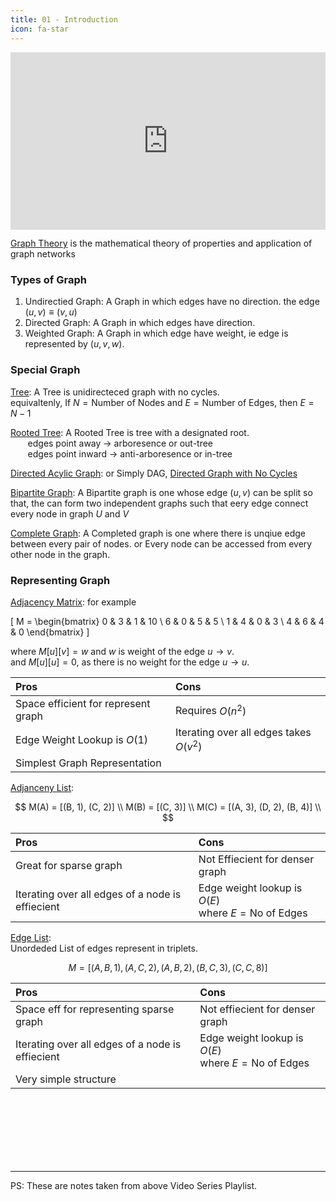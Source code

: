 ```yaml
---
title: 01 - Introduction
icon: fa-star
---
```


<iframe style="aspect-ratio: 16 / 9;" width="100%"  src="https://www.youtube.com/embed/videoseries?si=TrBXRu74Yb6TX1w2&amp;list=PLDV1Zeh2NRsDGO4--qE8yH72HFL1Km93P" title="YouTube video player" frameborder="0" allow="accelerometer; autoplay; clipboard-write; encrypted-media; gyroscope; picture-in-picture; web-share" referrerpolicy="strict-origin-when-cross-origin" allowfullscreen></iframe>

<u>Graph Theory</u> is the mathematical theory of properties and application of graph networks

### Types of Graph

1. Undirectied Graph: A Graph in which edges have no direction. the edge $(u, v) \equiv (v, u)$
2. Directed Graph: A Graph in which edges have direction.
3. Weighted Graph: A Graph in which edge have weight, ie edge is represented by $(u, v, w)$.

### Special Graph

<u>Tree</u>: A Tree is unidirecteced graph with no cycles. \
equivaltenly, If $N = \text{Number of Nodes}$ and $E = \text{Number of Edges}$, then $E = N - 1$

<u>Rooted Tree</u>: A Rooted Tree is tree with a designated root. \
&nbsp;&nbsp;&nbsp;&nbsp;&nbsp;&nbsp; edges point away $\rightarrow$ arboresence or out-tree \
&nbsp;&nbsp;&nbsp;&nbsp;&nbsp;&nbsp; edges point inward $\rightarrow$ anti-arboresence or in-tree

<u>Directed Acylic Graph</u>: or Simply DAG, <u>Directed Graph with No Cycles</u>

<u>Bipartite Graph</u>: A Bipartite graph is one whose edge $(u, v)$ can be split so that, the can form two independent graphs such that eery edge connect every node in graph $U$ and $V$

<u>Complete Graph</u>: A Completed graph is one where there is unqiue edge between every pair of nodes. or Every node can be accessed from every other node in the graph.

### Representing Graph

<u>Adjacency Matrix</u>: for example

\[
M =
\begin{bmatrix}
0 & 3 & 1 & 10 \\
6 & 0 & 5 & 5 \\
1 & 4 & 0 & 3 \\
4 & 6 & 4 & 0
\end{bmatrix}
\]

where $M[u][v] = w$ and $w$ is weight of the edge $u \rightarrow v$. \
and $M[u][u] = 0$, as there is no weight for the edge $u \rightarrow u$.

| Pros       | Cons |
|:---------- |:---|
| Space efficient for represent graph      | Requires $O(n^2)$ |
| Edge Weight Lookup is $O(1)$        | Iterating over all edges takes $O(v^2)$ |
| Simplest Graph Representation    ||

<u>Adjanceny List</u>:

$$
M(A) = [(B, 1), (C, 2)] \\
M(B) = [(C, 3)] \\
M(C) = [(A, 3), (D, 2), (B, 4)] \\
$$

| Pros       | Cons |
|:---------- |:---|
| Great for sparse graph      | Not Effiecient for denser graph |
| Iterating over all edges of a node is effiecient       | Edge weight lookup is $O(E)$ <br> where $E = \text{No of Edges}$ |


<u>Edge List</u>: <br> Unordeded List of edges represent in triplets.

$$
M = [(A, B, 1), (A, C, 2), (A, B, 2), (B, C, 3), (C, C, 8)]
$$

| Pros       | Cons |
|:---------- |:---|
| Space eff for representing sparse graph     | Not effiecient for denser graph |
| Iterating over all edges of a node is effiecient       | Edge weight lookup is $O(E)$ <br> where $E = \text{No of Edges}$ |
|Very simple structure| |

<br>
<br>
<br>
<br>
<br>
<br>

---

PS: These are notes taken from above Video Series Playlist.